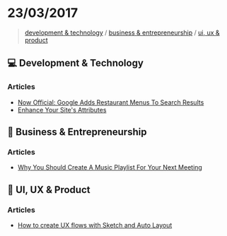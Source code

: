 # 23/03/2017

> [development & technology](#development--technology) / [business & entrepreneurship](#business--entrepreneurship) / [ui, ux & product](#ui-ux--product)


## :computer: Development & Technology

### Articles
- [Now Official: Google Adds Restaurant Menus To Search Results](http://searchengineland.com/now-official-google-adds-restaurant-menus-search-results-185708)
- [Enhance Your Site's Attributes](https://developers.google.com/search/docs/guides/enhance-site)


## :briefcase: Business & Entrepreneurship

### Articles
- [Why You Should Create A Music Playlist For Your Next Meeting](https://www.fastcompany.com/3069039/why-you-should-create-a-music-playlist-for-your-next-meeting)


## :art: UI, UX & Product

### Articles
- [How to create UX flows with Sketch and Auto Layout](https://medium.com/@yeta1/how-to-create-ux-flows-with-sketch-and-auto-layout-24abefd28866#.hft9d640b)